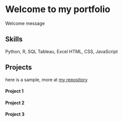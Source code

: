 
# Welcome to my portfolio

Welcome message

## Skills
Python, R, SQL
Tableau, Excel
HTML, CSS, JavaScript

## Projects
here is a sample, more at [my repository](https://github.com/peayah)

#### Project 1

#### Project 2

#### Project 3
